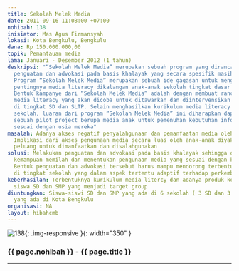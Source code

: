 ```yaml
---
title: Sekolah Melek Media
date: 2011-09-16 11:08:00 +07:00
nohibah: 138
inisiator: Mas Agus Firmansyah
lokasi: Kota Bengkulu, Bengkulu
dana: Rp 150.000.000,00
topik: Pemantauan media
lama: Januari - Desember 2012 (1 tahun)
deskripsi: "“Sekolah Melek Media” merupakan sebuah program yang dirancang untuk melakukan
  penguatan dan advokasi pada basis khalayak yang secara spesifik masih anak-anak.
  Program “Sekolah Melek Media” merupakan sebuah ide gagasan untuk mengkampanyekan
  pentingnya media literacy dikalangan anak-anak sekolah tingkat dasar (SD) dan SLTP.
  Bentuk kampanye dari “Sekolah Melek Media” adalah dengan membuat rancangan kurikulum
  media literacy yang akan dicoba untuk ditawarkan dan diintervensikan pada kurikulum
  di tingkat SD dan SLTP. Selain menghasilkan kurikulum media literacy bagi anak-anak
  sekolah, luaran dari program “Sekolah Melek Media” ini diharapkan dapat menghasilkan
  sebuah pilot project berupa media anak untuk pemenuhan kebutuhan informasi yang
  sesuai dengan usia mereka"
masalah: Adanya akses negatif penyalahgunaan dan pemanfaatan media oleh anak-anak.
  Implikasi dari akses pengunaan media secara luas oleh anak-anak diyakini memiliki
  peluang untuk dimanfaatkan dan disalahgunakan
solusi: Melakukan penguatan dan advokasi pada basis khalayak sehingga dapat memiliki
  kemampuan memilah dan menentukan pengunaan media yang sesuai dengan kebutuhan mereka.
  Bentuk penguatan dan advokasi tersebut harus mampu mendorong terbentuknya kurikulum
  di tingkat sekolah yang dalam aspek tertentu adaptif terhadap perkembangan media
keberhasilan: Terbentuknya kurikulum media litercy dan adanya produk koran anak bagi
  siswa SD dan SMP yang menjadi target group
diuntungkan: Siswa-siswi SD dan SMP yang ada di 6 sekolah ( 3 SD dan 3 SMP) terpilih
  yang ada di Kota Bengkulu
organisasi: NA
layout: hibahcmb
---
```


![138](/static/img/hibahcmb/138.png){: .img-responsive }{: width="350" }

### {{ page.nohibah }} - {{ page.title }}

---

